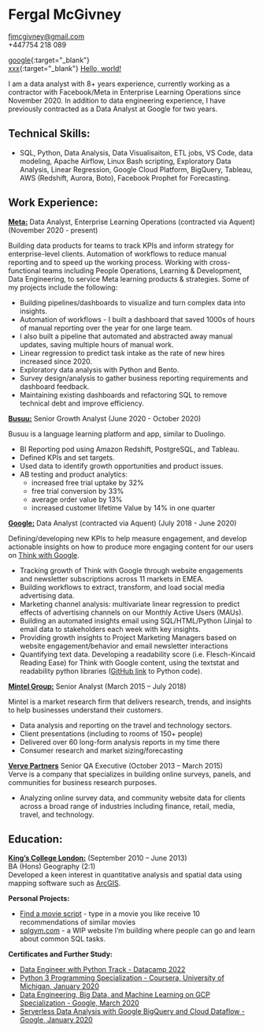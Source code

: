 # Fergal McGivney
<fjmcgivney@gmail.com> <br>
+447754 218 089


[google](google.com){:target="_blank"} <br>
[xxx](google.com){:target="_blank"}
<a href="http://example.com/" target="_blank">Hello, world!</a>

I am a data analyst with 8+ years experience, currently working as a contractor with Facebook/Meta in Enterprise Learning Operations since November 2020. In addition to data engineering experience, I have previously contracted as a Data Analyst at Google for two years. 

## Technical Skills:

- SQL, Python, Data Analysis, Data Visualisaiton, ETL jobs, VS Code, data modeling, Apache Airflow, Linux Bash scripting, Exploratory Data Analysis, Linear Regression, Google Cloud Platform, BigQuery, Tableau, AWS (Redshift, Aurora, Boto), Facebook Prophet for Forecasting. 

## Work Experience: 
**[Meta:](https://about.facebook.com/)**
Data Analyst, Enterprise Learning Operations (contracted via Aquent) (November 2020 - present)

Building data products for teams to track KPIs and inform strategy for enterprise-level clients. Automation of workflows to reduce manual reporting and to speed up the working process. Working with cross-functional teams including People Operations, Learning & Development, Data Engineering, to service Meta learning products & strategies. Some of my projects include the following:

- Building pipelines/dashboards to visualize and turn complex data into insights. 
- Automation of workflows - I built a dashboard that saved 1000s of hours of manual reporting over the year for one large team. 
- I also built a pipeline that automated and abstracted away manual updates, saving multiple hours of manual work.
- Linear regression to predict task intake as the rate of new hires increased since 2020. 
- Exploratory data analysis with Python and Bento.
- Survey design/analysis to gather business reporting requirements and dashboard feedback. 
- Maintaining existing dashboards and refactoring SQL to remove technical debt and improve efficiency. 

**[Busuu:](https://www.busuu.com/)**
Senior Growth Analyst (June 2020 - October 2020)

Busuu is a language learning platform and app, similar to Duolingo.
- BI Reporting pod using Amazon Redshift, PostgreSQL, and Tableau. 
- Defined KPIs and set targets. 
- Used data to identify growth opportunities and product issues. 
- AB testing and product analytics: 
  - increased free trial uptake by 32%
  - free trial conversion by 33%
  - average order value by 13% 
  - increased customer lifetime Value by 14% in one quarter

**[Google:](https://about.google/)** 
Data Analyst (contracted via Aquent) (July 2018 - June 2020)

Defining/developing new KPIs to help measure engagement, and develop actionable insights on how to produce more engaging content for our users on [Think with Google](https://www.thinkwithgoogle.com/).

- Tracking growth of Think with Google through website engagements and newsletter subscriptions across 11 markets in EMEA.
- Building workflows to extract, transform, and load social media advertising data. 
- Marketing channel analysis: multivariate linear regression to predict effects of advertising channels on our Monthly Active Users (MAUs). 
- Building an automated insights email using SQL/HTML/Python (Jinja) to email data to stakeholders each week with key insights.
- Providing growth insights to Project Marketing Managers based on website engagement/behavior and email newsletter interactions
- Quantifying text data. Developing a readability score (i.e. Flesch-Kincaid Reading Ease) for Think with Google content, using the textstat and readability python libraries ([GitHub link](https://www.google.com/url?q=https://github.com/fergmack/prod_readability/blob/master/text_ratings.py&sa=D&source=docs&ust=1655729140375256&usg=AOvVaw3r2rwLhp82qw8341KawDbs) to Python code). 

**[Mintel Group:](https://www.mintel.com/about-mintel)**
Senior Analyst (March 2015 – July 2018)

Mintel is a market research firm that delivers research, trends, and insights to help businesses understand their customers.

- Data analysis and reporting on the travel and technology sectors.
- Client presentations (including to rooms of 150+ people)
- Delivered over 60 long-form analysis reports in my time there
- Consumer research and market sizing/forecasting

**[Verve Partners](https://www.addverve.com/)** Senior QA Executive (October 2013 – March 2015) <br>
Verve is a company that specializes in building online surveys, panels, and communities for business research purposes.

- Analyzing online survey data, and community website data for clients across a broad range of industries including finance, retail, media, travel, and technology.

## Education:
**[King’s College London:](https://www.kcl.ac.uk/about)** (September 2010 – June 2013) <br>
BA (Hons) Geography (2:1)
<br>
Developed a keen interest in quantitative analysis and spatial data using mapping software such as [ArcGIS](https://www.esri.com/en-us/arcgis/products/arcgis-online/capabilities/analyze-data).

**Personal Projects:**
- [Find a movie script](https://replit.com/@fergmack/Find-a-movie-to-watch#main.pya%20Engineer%20with%20Python%20Track%20-%20Datacamp%202022) - type in a movie you like receive 10 recommendations of similar movies
- [sqlgym.com](sqlgm.com) - a WIP website I’m building where people can go and learn about common SQL tasks.

**Certificates and Further Study:**
- [Data Engineer with Python Track - Datacamp 2022](https://www.google.com/url?q=https://www.datacamp.com/statement-of-accomplishment/track/f5dae186c0bb780b5c5e9e470e085cf279b21510&sa=D&source=docs&ust=1655729606653559&usg=AOvVaw0wGMoLeeU_E2iG6amN7g75) 
- [Python 3 Programming Specialization - Coursera, University of Michigan, January 2020](https://www.google.com/url?q=https://www.coursera.org/account/accomplishments/specialization/Q3BGK3TCSYVA&sa=D&source=docs&ust=1655729669270031&usg=AOvVaw03QIMjnicF9EyQY0OEnQpv)
- [Data Engineering, Big Data, and Machine Learning on GCP Specialization - Google, March 2020](https://www.coursera.org/account/accomplishments/specialization/6CE85UUQKTV3?utm_medium=certificate&utm_source=link&utm_campaign=copybutton_certificate)
- [Serverless Data Analysis with Google BigQuery and Cloud Dataflow - Google, January 2020](https://www.coursera.org/account/accomplishments/verify/CFAAXA4PXM3W)

